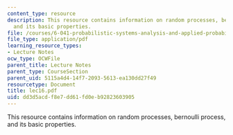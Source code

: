 ```yaml
---
content_type: resource
description: This resource contains information on random processes, bernoulli process,
  and its basic properties.
file: /courses/6-041-probabilistic-systems-analysis-and-applied-probability-spring-2006/dd3d5acdf8e7dd61fd0eb92823603905_lec16.pdf
file_type: application/pdf
learning_resource_types:
- Lecture Notes
ocw_type: OCWFile
parent_title: Lecture Notes
parent_type: CourseSection
parent_uid: 5115a4d4-14f7-2093-5613-ea130dd27f49
resourcetype: Document
title: lec16.pdf
uid: dd3d5acd-f8e7-dd61-fd0e-b92823603905
---
```

This resource contains information on random processes, bernoulli process, and its basic properties.

